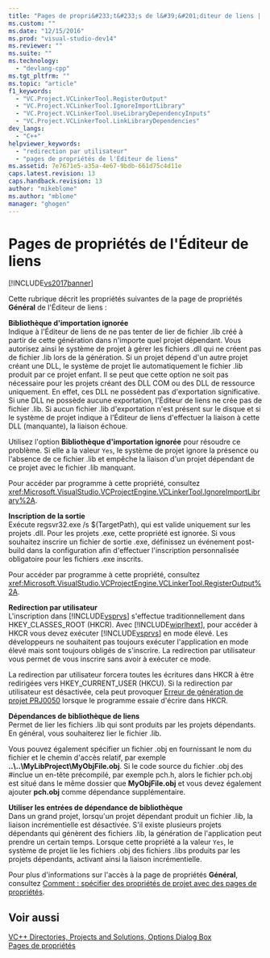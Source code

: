 ```yaml
---
title: "Pages de propri&#233;t&#233;s de l&#39;&#201;diteur de liens | Microsoft Docs"
ms.custom: ""
ms.date: "12/15/2016"
ms.prod: "visual-studio-dev14"
ms.reviewer: ""
ms.suite: ""
ms.technology: 
  - "devlang-cpp"
ms.tgt_pltfrm: ""
ms.topic: "article"
f1_keywords: 
  - "VC.Project.VCLinkerTool.RegisterOutput"
  - "VC.Project.VCLinkerTool.IgnoreImportLibrary"
  - "VC.Project.VCLinkerTool.UseLibraryDependencyInputs"
  - "VC.Project.VCLinkerTool.LinkLibraryDependencies"
dev_langs: 
  - "C++"
helpviewer_keywords: 
  - "redirection par utilisateur"
  - "pages de propriétés de l'Éditeur de liens"
ms.assetid: 7e7671e5-a35a-4e67-9bdb-661d75c4d11e
caps.latest.revision: 13
caps.handback.revision: 13
author: "mikeblome"
ms.author: "mblome"
manager: "ghogen"
---
```

# Pages de propri&#233;t&#233;s de l&#39;&#201;diteur de liens
[!INCLUDE[vs2017banner](../assembler/inline/includes/vs2017banner.md)]

Cette rubrique décrit les propriétés suivantes de la page de propriétés **Général** de l'Éditeur de liens :  
  
 **Bibliothèque d'importation ignorée**  
 Indique à l'Éditeur de liens de ne pas tenter de lier de fichier .lib créé à partir de cette génération dans n'importe quel projet dépendant.  Vous autorisez ainsi le système de projet à gérer les fichiers .dll qui ne créent pas de fichier .lib lors de la génération.  Si un projet dépend d'un autre projet créant une DLL, le système de projet lie automatiquement le fichier .lib produit par ce projet enfant.  Il se peut que cette option ne soit pas nécessaire pour les projets créant des DLL COM ou des DLL de ressource uniquement. En effet, ces DLL ne possèdent pas d'exportation significative.  Si une DLL ne possède aucune exportation, l'Éditeur de liens ne crée pas de fichier .lib.  Si aucun fichier .lib d'exportation n'est présent sur le disque et si le système de projet indique à l'Éditeur de liens d'effectuer la liaison à cette DLL \(manquante\), la liaison échoue.  
  
 Utilisez l'option **Bibliothèque d'importation ignorée** pour résoudre ce problème.  Si elle a la valeur `Yes`, le système de projet ignore la présence ou l'absence de ce fichier .lib et empêche la liaison d'un projet dépendant de ce projet avec le fichier .lib manquant.  
  
 Pour accéder par programme à cette propriété, consultez <xref:Microsoft.VisualStudio.VCProjectEngine.VCLinkerTool.IgnoreImportLibrary%2A>.  
  
 **Inscription de la sortie**  
 Exécute regsvr32.exe \/s $\(TargetPath\), qui est valide uniquement sur les projets .dll.  Pour les projets .exe, cette propriété est ignorée.  Si vous souhaitez inscrire un fichier de sortie .exe, définissez un événement post\-build dans la configuration afin d'effectuer l'inscription personnalisée obligatoire pour les fichiers .exe inscrits.  
  
 Pour accéder par programme à cette propriété, consultez <xref:Microsoft.VisualStudio.VCProjectEngine.VCLinkerTool.RegisterOutput%2A>.  
  
 **Redirection par utilisateur**  
 L'inscription dans [!INCLUDE[vsprvs](../assembler/masm/includes/vsprvs_md.md)] s'effectue traditionnellement dans HKEY\_CLASSES\_ROOT \(HKCR\).  Avec [!INCLUDE[wiprlhext](../c-runtime-library/reference/includes/wiprlhext_md.md)], pour accéder à HKCR vous devez exécuter [!INCLUDE[vsprvs](../assembler/masm/includes/vsprvs_md.md)] en mode élevé.  Les développeurs ne souhaitent pas toujours exécuter l'application en mode élevé mais sont toujours obligés de s'inscrire.  La redirection par utilisateur vous permet de vous inscrire sans avoir à exécuter ce mode.  
  
 La redirection par utilisateur forcera toutes les écritures dans HKCR à être redirigées vers HKEY\_CURRENT\_USER \(HKCU\).  Si la redirection par utilisateur est désactivée, cela peut provoquer [Erreur de génération de projet PRJ0050](../error-messages/tool-errors/project-build-error-prj0050.md) lorsque le programme essaie d'écrire dans HKCR.  
  
 **Dépendances de bibliothèque de liens**  
 Permet de lier les fichiers .lib qui sont produits par les projets dépendants.  En général, vous souhaiterez lier le fichier .lib.  
  
 Vous pouvez également spécifier un fichier .obj en fournissant le nom du fichier et le chemin d'accès relatif, par exemple **..\\..\\MyLibProject\\MyObjFile.obj**.  Si le code source du fichier .obj des \#inclue un en\-tête précompilé, par exemple pch.h, alors le fichier pch.obj est situé dans le même dossier que **MyObjFile.obj** et vous devez également ajouter **pch.obj** comme dépendance supplémentaire.  
  
 **Utiliser les entrées de dépendance de bibliothèque**  
 Dans un grand projet, lorsqu'un projet dépendant produit un fichier .lib, la liaison incrémentielle est désactivée.  S'il existe plusieurs projets dépendants qui génèrent des fichiers .lib, la génération de l'application peut prendre un certain temps.  Lorsque cette propriété a la valeur `Yes`, le système de projet lie les fichiers .obj des fichiers .libs produits par les projets dépendants, activant ainsi la liaison incrémentielle.  
  
 Pour plus d'informations sur l'accès à la page de propriétés **Général**, consultez [Comment : spécifier des propriétés de projet avec des pages de propriétés](../misc/how-to-specify-project-properties-with-property-pages.md).  
  
## Voir aussi  
 [VC\+\+ Directories, Projects and Solutions, Options Dialog Box](http://msdn.microsoft.com/fr-fr/e027448b-c811-4c3d-8531-4325ad3f6e02)   
 [Pages de propriétés](../ide/property-pages-visual-cpp.md)
